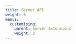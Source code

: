 ```yaml
---
title: Server API
weight: 6
menus:
  customising:
    parent: Server Extensions
    weight: 3
---
```

